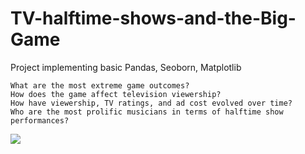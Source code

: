 # TV-halftime-shows-and-the-Big-Game
Project implementing basic Pandas, Seoborn, Matplotlib 

    What are the most extreme game outcomes?
    How does the game affect television viewership?
    How have viewership, TV ratings, and ad cost evolved over time?
    Who are the most prolific musicians in terms of halftime show performances?
![](notebook.ipynb)
